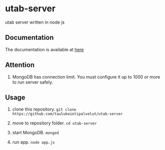 # utab-server
utab server written in node js

## Documentation

The documentation is available at [here](https://taulukointipalvelut.github.io/utab-server/)

## Attention

1. MongoDB has connection limit. You must configure it up to 1000 or more to run server safely.

## Usage

1. clone this repository. `git clone https://github.com/taulukointipalvelut/utab-server`

1. move to repository folder. `cd utab-server`

1. start MongoDB. `mongod`

1. run app. `node app.js`

